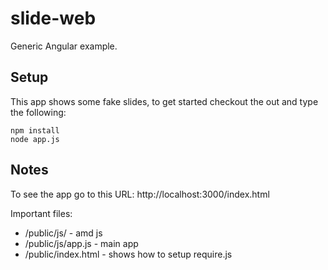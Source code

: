 slide-web
=========

Generic Angular example.

## Setup

This app shows some fake slides, to get started checkout the out and type the following:

    npm install
    node app.js

## Notes

To see the app go to this URL:
http://localhost:3000/index.html

Important files:
* /public/js/ - amd js
* /public/js/app.js - main app
* /public/index.html - shows how to setup require.js
